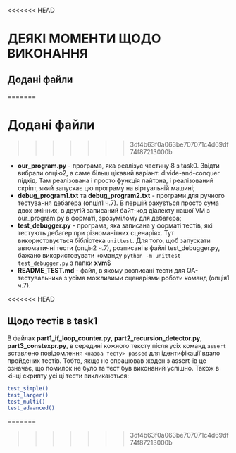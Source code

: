 <<<<<<< HEAD
#                                                 ДЕЯКІ МОМЕНТИ ЩОДО ВИКОНАННЯ
## Додані файли
=======
# Додані файли
>>>>>>> 3df4b63f0a063be707071c4d69df74f87213000b
- **our_program.py** - програма, яка реалізує частину 8 з task0. Звідти вибрали опцію2, а саме більш цікавий варіант: divide-and-conquer підхід.
Там реалізована і просто функція пайтона, і реалізований скріпт, який запускає цю програму на віртуальній машині;
- **debug_program1.txt** та **debug_program2.txt** - програми для ручного тестування дебагера (опція1 ч.7). В першій рахується просто сума двох змінних, в другій записаний байт-код діалекту нашої VM з our_program.py в форматі, зрозумілому для дебагера;
- **test_debugger.py** - програма, яка записана у форматі тестів, які тестують дебагер при різноманітних сценаріях. Тут використовується бібліотека `unittest`. Для того, щоб запускати автоматичні тести (опція2 ч.7), розписані в файлі test_debugger.py, бажано використовувати команду `python -m unittest test_debugger.py` з папки **xvm**$
- **README_TEST.md** - файл, в якому розписані тести для QA-тестувальника з усіма можливими сценаріями роботи команд (опція1 ч.7).


<<<<<<< HEAD
## Щодо тестів в task1
В файлах **part1_if_loop_counter.py**, **part2_recursion_detector.py**, **part3_constexpr.py**, в середині кожного тексту після усіх команд `assert` вставлено повідомлення `<назва тесту> passed` для ідентифікації вдало пройдених тестів. Тобто, якщо не спрацював жоден з assert-ів  це означає, що помилок не було та тест був виконаний успішно. Також в кінці скрипту усі ці тести викликаються:
```bash
test_simple()
test_larger()
test_multi()
test_advanced()
```
=======
>>>>>>> 3df4b63f0a063be707071c4d69df74f87213000b


